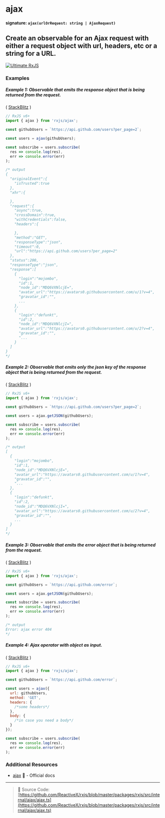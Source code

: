 # ajax

#### signature: `ajax(urlOrRequest: string | AjaxRequest)`

## Create an observable for an Ajax request with either a request object with url, headers, etc or a string for a URL.

[![Ultimate RxJS](https://drive.google.com/uc?export=view&id=1qq2-q-eVe-F_-d0eSvTyqaGRjpfLDdJz 'Ultimate RxJS')](https://ultimatecourses.com/courses/rxjs?ref=4)

### Examples

##### Example 1: Observable that emits the response object that is being returned from the request.

( [StackBlitz](https://stackblitz.com/edit/rxjs-raqi89) )

```js
// RxJS v6+
import { ajax } from 'rxjs/ajax';

const githubUsers = `https://api.github.com/users?per_page=2`;

const users = ajax(githubUsers);

const subscribe = users.subscribe(
  res => console.log(res),
  err => console.error(err)
);

/* output
{  
  "originalEvent":{  
    "isTrusted":true
  },
  "xhr":{  

  },
  "request":{  
    "async":true,
    "crossDomain":true,
    "withCredentials":false,
    "headers":{  

    },
    "method":"GET",
    "responseType":"json",
    "timeout":0,
    "url":"https://api.github.com/users?per_page=2"
  },
  "status":200,
  "responseType":"json",
  "response":[  
    {  
      "login":"mojombo",
      "id":1,
      "node_id":"MDQ6VXNlcjE=",
      "avatar_url":"https://avatars0.githubusercontent.com/u/1?v=4",
      "gravatar_id":"",
      ...
    },
    {  
      "login":"defunkt",
      "id":2,
      "node_id":"MDQ6VXNlcjI=",
      "avatar_url":"https://avatars0.githubusercontent.com/u/2?v=4",
      "gravatar_id":"",
      "...
    }
  ]
}
*/
```

##### Example 2: Observable that emits only the json key of the response object that is being returned from the request.

( [StackBlitz](https://stackblitz.com/edit/rxjs-8jkrhl) )

```js
// RxJS v6+
import { ajax } from 'rxjs/ajax';

const githubUsers = `https://api.github.com/users?per_page=2`;

const users = ajax.getJSON(githubUsers);

const subscribe = users.subscribe(
  res => console.log(res),
  err => console.error(err)
);

/* output
[  
  {  
    "login":"mojombo",
    "id":1,
    "node_id":"MDQ6VXNlcjE=",
    "avatar_url":"https://avatars0.githubusercontent.com/u/1?v=4",
    "gravatar_id":"",
    "...
  },
  {  
    "login":"defunkt",
    "id":2,
    "node_id":"MDQ6VXNlcjI=",
    "avatar_url":"https://avatars0.githubusercontent.com/u/2?v=4",
    "gravatar_id":"",
    ...
  }
]
*/
```

##### Example 3: Observable that emits the error object that is being returned from the request.

( [StackBlitz](https://stackblitz.com/edit/rxjs-vnxkth) )

```js
// RxJS v6+
import { ajax } from 'rxjs/ajax';

const githubUsers = `https://api.github.com/error`;

const users = ajax.getJSON(githubUsers);

const subscribe = users.subscribe(
  res => console.log(res),
  err => console.error(err)
);

/* output
Error: ajax error 404
*/
```

##### Example 4: Ajax operator with object as input.

( [StackBlitz](https://stackblitz.com/edit/rxjs-vqnnot) )

```js
// RxJS v6+
import { ajax } from 'rxjs/ajax';

const githubUsers = `https://api.github.com/error`;

const users = ajax({
  url: githubUsers,
  method: 'GET',
  headers: {
    /*some headers*/
  },
  body: {
    /*in case you need a body*/
  }
});

const subscribe = users.subscribe(
  res => console.log(res),
  err => console.error(err)
);
```

### Additional Resources

- [ajax](https://rxjs.dev/api/ajax/ajax) 📰 - Official docs

---

> 📁 Source Code:
> [https://github.com/ReactiveX/rxjs/blob/master/packages/rxjs/src/internal/ajax/ajax.ts](https://github.com/ReactiveX/rxjs/blob/master/packages/rxjs/src/internal/ajax/ajax.ts)
